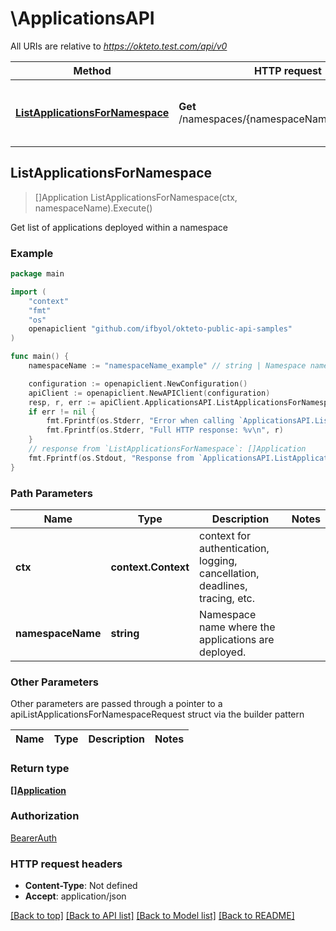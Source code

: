 # \ApplicationsAPI

All URIs are relative to *https://okteto.test.com/api/v0*

Method | HTTP request | Description
------------- | ------------- | -------------
[**ListApplicationsForNamespace**](ApplicationsAPI.md#ListApplicationsForNamespace) | **Get** /namespaces/{namespaceName}/applications | Get list of applications deployed within a namespace



## ListApplicationsForNamespace

> []Application ListApplicationsForNamespace(ctx, namespaceName).Execute()

Get list of applications deployed within a namespace



### Example

```go
package main

import (
	"context"
	"fmt"
	"os"
	openapiclient "github.com/ifbyol/okteto-public-api-samples"
)

func main() {
	namespaceName := "namespaceName_example" // string | Namespace name where the applications are deployed.

	configuration := openapiclient.NewConfiguration()
	apiClient := openapiclient.NewAPIClient(configuration)
	resp, r, err := apiClient.ApplicationsAPI.ListApplicationsForNamespace(context.Background(), namespaceName).Execute()
	if err != nil {
		fmt.Fprintf(os.Stderr, "Error when calling `ApplicationsAPI.ListApplicationsForNamespace``: %v\n", err)
		fmt.Fprintf(os.Stderr, "Full HTTP response: %v\n", r)
	}
	// response from `ListApplicationsForNamespace`: []Application
	fmt.Fprintf(os.Stdout, "Response from `ApplicationsAPI.ListApplicationsForNamespace`: %v\n", resp)
}
```

### Path Parameters


Name | Type | Description  | Notes
------------- | ------------- | ------------- | -------------
**ctx** | **context.Context** | context for authentication, logging, cancellation, deadlines, tracing, etc.
**namespaceName** | **string** | Namespace name where the applications are deployed. | 

### Other Parameters

Other parameters are passed through a pointer to a apiListApplicationsForNamespaceRequest struct via the builder pattern


Name | Type | Description  | Notes
------------- | ------------- | ------------- | -------------


### Return type

[**[]Application**](Application.md)

### Authorization

[BearerAuth](../README.md#BearerAuth)

### HTTP request headers

- **Content-Type**: Not defined
- **Accept**: application/json

[[Back to top]](#) [[Back to API list]](../README.md#documentation-for-api-endpoints)
[[Back to Model list]](../README.md#documentation-for-models)
[[Back to README]](../README.md)

